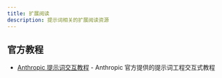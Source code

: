 ```yaml
---
title: 扩展阅读
description: 提示词相关的扩展阅读资源
---
```


## 官方教程

- [Anthropic 提示词交互教程](https://github.com/anthropics/prompt-eng-interactive-tutorial) - Anthropic 官方提供的提示词工程交互式教程
